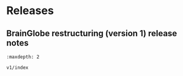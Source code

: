 # Releases

## BrainGlobe restructuring (version 1) release notes

```{toctree}
:maxdepth: 2

v1/index
```
